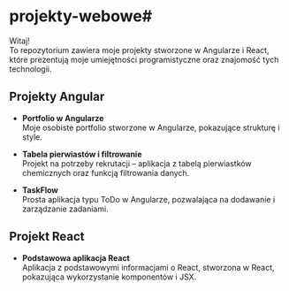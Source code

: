 # projekty-webowe#

Witaj!  
To repozytorium zawiera moje projekty stworzone w Angularze i React, które prezentują moje umiejętności programistyczne oraz znajomość tych technologii.

## Projekty Angular

- **Portfolio w Angularze**  
  Moje osobiste portfolio stworzone w Angularze, pokazujące strukturę i style.

- **Tabela pierwiastów i filtrowanie**  
  Projekt na potrzeby rekrutacji – aplikacja z tabelą pierwiastków chemicznych oraz funkcją filtrowania danych.

- **TaskFlow**  
  Prosta aplikacja typu ToDo w Angularze, pozwalająca na dodawanie i zarządzanie zadaniami.

## Projekt React

- **Podstawowa aplikacja React**  
  Aplikacja z podstawowymi informacjami o React, stworzona w React, pokazująca wykorzystanie komponentów i JSX.
